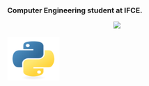 ### Computer Engineering student at IFCE.

<div align="center">
  <a href="https://github.com/JonaSPyt">
  <img height="180em" src="https://github-readme-stats.vercel.app/api?username=JonaSPyt&show_icons=true&theme=dark&include_all_commits=true&count_private=true"/>
</div>
<div style="display: inline_block"><br>
  <img align="center" alt="Rafa-Python" height="100" width="120" src="https://raw.githubusercontent.com/devicons/devicon/master/icons/python/python-original.svg">
  
</div>

  
